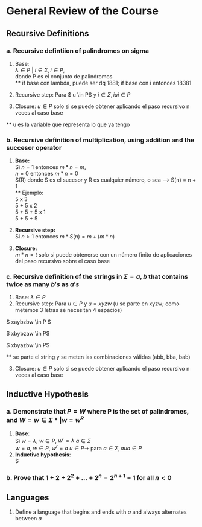 # General Review of the Course

## Recursive Definitions
### a. Recursive defintiion of palindromes on sigma
1. Base:<br> $\lambda \in P$ | $i \in \Sigma, i \in P$, <br> donde P es el conjunto de palindromos <br> ** if base con lambda, puede ser dq 1881; if base con i entonces 18381

2. Recursive step: Para $ u \in P$ y $i \in \Sigma, i u i \in P$
3. Closure: $u \in P$ solo si se puede obtener aplicando el paso recursivo n veces al caso base

** u es la variable que representa lo que ya tengo

### **b. Recursive definition of multiplication, using addition and the succesor operator**

1. **Base:** <br> Si $n = 1$ entonces $m * n = m$, <br> $n = 0$ entonces $m * n = 0$ <br> S(R) donde S es el sucesor y R es cualquier número, o sea --> S(n) = n + 1 <br>
** Ejemplo: <br>
5 x 3 <br>
5 + 5 x 2 <br>
5 + 5 + 5 x 1 <br>
5 + 5 + 5 <br>
2. **Recursive step:** <br>
Si $n > 1$ entonces $m * S(n) = m + (m * n)$

3. **Closure:** <br>
$m * n = t$ solo si puede obtenerse con un número finito de aplicaciones del paso recursivo sobre el caso base


### c. Recursive definition of the strings in $\Sigma = {a,b}$ that contains twice as many $b's$ as $a's$
1. Base: $\lambda \in P$
2. Recursive step: Para $u \in P$ y $u = xyzw$ (u se parte en xyzw; como metemos 3 letras se necesitan 4 espacios)

$ xaybzbw \in P $

$ xbybzaw \in P$

$ xbyazbw \in P$ 

** se parte el string y se meten las combinaciones válidas (abb, bba, bab)

3. Closure: $u \in P$ solo si se puede obtener aplicando el paso recursivo n veces al caso base

## Inductive Hypothesis
### a. Demonstrate that $P = W$ where P is the set of palindromes, and $W = {w \in \Sigma * | w = w^R}$
1. **Base**: <br>
Si $w = \lambda$, $w \in P$, $w^r = \lambda$ $a \in \Sigma$ <br>
$w = a$, $w \in P$, $w^r = a$
$u \in P \rightarrow$ para $a \in \Sigma, aua \in P$
2. **Inductive hypothesis**: <br>
$
### b. Prove that $1 + 2 + 2^2 + ... + 2^n = 2^{n+1} - 1$ for all $n < 0$

## Languages
1. Define a language that begins and ends with $a$ and always alternates between $a$